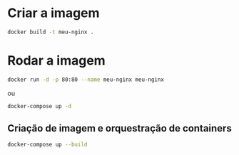 # Criar a imagem
```sh
docker build -t meu-nginx .
```

# Rodar a imagem

```sh
docker run -d -p 80:80 --name meu-nginx meu-nginx
```

ou

```sh
docker-compose up -d
```

## Criação de imagem e orquestração de containers

```sh
docker-compose up --build
```